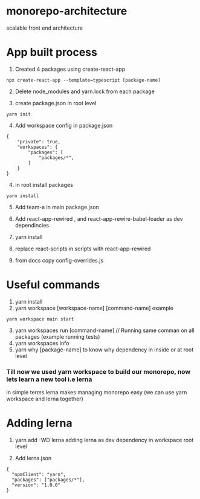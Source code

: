 # monorepo-architecture

scalable front end architecture

# App built process

1. Created 4 packages using create-react-app

```
npx create-react-app --template=typescript [package-name]
```

2. Delete node_modules and yarn.lock from each package

3. create package.json in root level

```
yarn init
```

4. Add workspace config in package.json

```
{
    "private": true,
    "workspaces": {
        "packages": [
            "packages/*",
        ]
    }
}
```

4. in root install packages

```
yarn install
```

5. Add team-a in main package.json
6. Add react-app-rewired , and react-app-rewire-babel-loader as dev dependincies
7. yarn install
8. replace react-scripts in scripts with react-app-rewired

9. from docs copy config-overrides.js

# Useful commands

1. yarn install
2. yarn workspace [workspace-name] [command-name]
   example

```
yarn workspace main start
```

3. yarn workspaces run [command-name]
   // Running same comman on all packages (example running tests)
4. yarn workspaces info
5. yarn why [package-name]
   to know why dependency in inside or at root level

### Till now we used yarn workspace to build our monorepo, now lets learn a new tool i.e lerna

in simple terms lerna makes managing monorepo easy (we can use yarn workspace and lerna together)

# Adding lerna

1. yarn add -WD lerna
   adding lerna as dev dependency in workspace root level

2. Add lerna.json

```
{
  "npmClient": "yarn",
  "packages": ["packages/*"],
  "version": "1.0.0"
}

```
